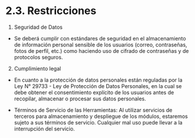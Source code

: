 # 2.3. Restricciones

1. Seguridad de Datos

  - Se deberá cumplir con estándares de seguridad en el almacenamiento de información personal sensible de los usuarios (correo, contraseñas, fotos de perfil, etc.) como haciendo uso de cifrado de contraseñas y de protocolos seguros.

2. Cumplimiento legal

  - En cuanto a la protección de datos personales están reguladas por la Ley N° 29733 - Ley de Protección de Datos Personales, en la cual se debe obtener el consentimiento explícito de los usuarios antes de recopilar, almacenar o procesar sus datos personales.

  - Términos de Servicio de las Herramientas: Al utilizar servicios de terceros para almacenamiento y despliegue de los módulos, estaremos sujeto a sus términos de servicio. Cualquier mal uso puede llevar a la interrupción del servicio.
